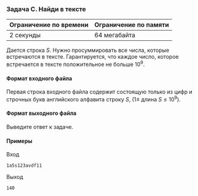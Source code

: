 

### Задача C. Найди в тексте

| Ограничение по времени      | Ограничение по памяти         |
|:----------------------------|:------------------------------|
|2 секунды|64 мегабайта|

Дается строка $S.$ Нужно просуммировать все числа, которые встречаются в тексте. Гарантируется, что каждое число, которое встречается в тексте положительное не больше $10^9.$

#### Формат входного файла

Первая строка входного файла содержит состоящую только из цифр и строчных букв английского алфавита строку $S,$ ($1 \le$ длина $S \le 10^9$).


#### Формат выходного файла

Выведите ответ к задаче.

#### Примеры

Вход
```
1a5s123avdf11
```

Выход
```
140
```
